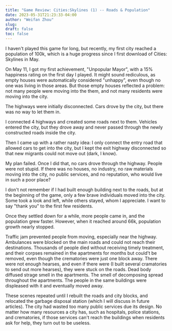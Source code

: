 ```yaml
---
title: "Game Review: Cities:Skylines (1) -- Roads & Population"
date: 2023-05-31T21:23:33-04:00
author: "Weifan Zhou"
slug:
draft: false
toc: false
---
```

<p>I haven't played this game for long, but recently, my first city reached a population of 100k, which is a huge progress since I first download of Cities: Skylines in May.</p>
<p>On May 11, I got my first achievement, "Unpopular Mayor", with a 15% happiness rating on the first day I played. It might sound rediculous, as empty houses were automatically considered "unhappy", even though no one was living in those areas. But those empty houses reflected a problem: not many people were moving into the them, and not many residents were moving into the city.</p>
<p>The highways were initially disconnected. Cars drove by the city, but there was no way to let them in.</p>
<p>I connected 4 highways and created some roads next to them. Vehicles entered the city, but they drove away and never passed through the newly constructed roads inside the city.</p>
<p>Then I came up with a rather nasty idea: I only connect the entry road that allowed cars to get into the city, but I kept the exit highway disconnected so that new migrants could not move out (dark, I know).</p>
<p>My plan failed. Once I did that, no cars drove through the highway. People were not stupid. If there was no houses, no industry, no raw materials moving into the city, no public services, and no reputation, who would live in such a poor place?</p>
<p>I don't not remember if I had built enough building next to the roads, but at the beginning of the game, only a few brave individuals moved into the city. Some took a look and left, while others stayed, whom I appreciate. I want to say "thank you" to the first few residents.</p>
<p>Once they settled down for a while, more people came in, and the population grew faster. However, when it reached around 66k, population growth nearly stopped.</p>
<p>Traffic jam prevented people from moving, especially near the highway. Ambulances were blocked on the main roads and could not reach their destinations. Thousands of people died without receiving timely treatment, and their corpses remained in the apartments for months but could't be removed, even though the crematories were just one block away. There were not enough hearses, and even if there were (I built several cramatories to send out more hearses), they were stuck on the roads. Dead body diffused strage smell in the apartments. The smell of decomposing spread throughout the apartments. The people in the same buildings were displeased with it and eventually moved away.</p>
<p>These scenes repeated until I rebuilt the roads and city blocks, and relocated the garbage disposal station (which I will discuss in future articles). The city had wasted too many public services due its design. No matter how many resources a city has, such as hospitals, police stations, and crematories, if those services can't reach the buildings when residents ask for help, they turn out to be useless.</p>